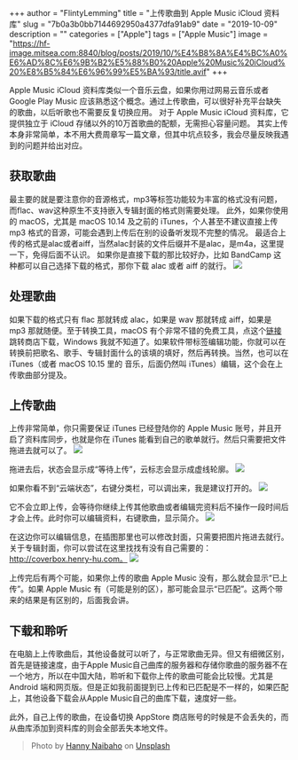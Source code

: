 +++
author = "FlintyLemming"
title = "上传歌曲到 Apple Music iCloud 资料库"
slug = "7b0a3b0bb7144692950a4377dfa91ab9"
date = "2019-10-09"
description = ""
categories = ["Apple"]
tags = ["Apple Music"]
image = "https://hf-image.mitsea.com:8840/blog/posts/2019/10/%E4%B8%8A%E4%BC%A0%E6%AD%8C%E6%9B%B2%E5%88%B0%20Apple%20Music%20iCloud%20%E8%B5%84%E6%96%99%E5%BA%93/title.avif"
+++

Apple Music iCloud 资料库类似一个音乐云盘，如果你用过网易云音乐或者 Google Play Music 应该熟悉这个概念。通过上传歌曲，可以很好补充平台缺失的歌曲，以后听歌也不需要反复切换应用。
对于 Apple Music iCloud 资料库，它提供独立于 iCloud 存储以外的10万首歌曲的配额，无需担心容量问题。
其实上传本身非常简单，本不用大费周章写一篇文章，但其中坑点较多，我会尽量反映我遇到的问题并给出对应。

## 获取歌曲
最主要的就是要注意你的音源格式，mp3等标签功能较为丰富的格式没有问题，而flac、wav这种原生不支持嵌入专辑封面的格式则需要处理。
此外，如果你使用的 macOS，尤其是 macOS 10.14 及之前的 iTunes，个人甚至不建议直接上传 mp3 格式的音源，可能会遇到上传后在别的设备听发现不完整的情况。
最适合上传的格式是alac或者aiff，当然alac封装的文件后缀并不是alac，是m4a，这里提一下，免得后面不认识。
如果你是直接下载的那比较好办，比如 BandCamp 这种都可以自己选择下载的格式，那你下载 alac 或者 aiff 的就行。
    ![](https://hf-image.mitsea.com:8840/blog/posts/2019/10/%E4%B8%8A%E4%BC%A0%E6%AD%8C%E6%9B%B2%E5%88%B0%20Apple%20Music%20iCloud%20%E8%B5%84%E6%96%99%E5%BA%93/1.avif)

## 处理歌曲
如果下载的格式只有 flac 那就转成 alac，如果是 wav 那就转成 aiff，如果是 mp3 那就随便。至于转换工具，macOS 有个非常不错的免费工具，点这个[链接](https://apps.apple.com/cn/app/music-convert-audio-converter/id1036029895?mt=12)跳转商店下载，Windows 我就不知道了。如果软件带标签编辑功能，你就可以在转换前把歌名、歌手、专辑封面什么的该填的填好，然后再转换。当然，也可以在 iTunes（或者 macOS 10.15 里的 音乐，后面仍然叫 iTunes）编辑，这个会在上传歌曲部分提及。

## 上传歌曲
上传非常简单，你只需要保证 iTunes 已经登陆你的 Apple Music 账号，并且开启了资料库同步，也就是你在 iTunes 能看到自己的歌单就行。然后只需要把文件拖进去就可以了。
    ![](https://hf-image.mitsea.com:8840/blog/posts/2019/10/%E4%B8%8A%E4%BC%A0%E6%AD%8C%E6%9B%B2%E5%88%B0%20Apple%20Music%20iCloud%20%E8%B5%84%E6%96%99%E5%BA%93/2.avif)

拖进去后，状态会显示成“等待上传”，云标志会显示成虚线轮廓。
    ![](https://hf-image.mitsea.com:8840/blog/posts/2019/10/%E4%B8%8A%E4%BC%A0%E6%AD%8C%E6%9B%B2%E5%88%B0%20Apple%20Music%20iCloud%20%E8%B5%84%E6%96%99%E5%BA%93/3.avif)

如果你看不到“云端状态”，右键分类栏，可以调出来，我是建议打开的。
    ![](https://hf-image.mitsea.com:8840/blog/posts/2019/10/%E4%B8%8A%E4%BC%A0%E6%AD%8C%E6%9B%B2%E5%88%B0%20Apple%20Music%20iCloud%20%E8%B5%84%E6%96%99%E5%BA%93/4.avif)

它不会立即上传，会等待你继续上传其他歌曲或者编辑完资料后不操作一段时间后才会上传。此时你可以编辑资料，右键歌曲，显示简介。
    ![](https://hf-image.mitsea.com:8840/blog/posts/2019/10/%E4%B8%8A%E4%BC%A0%E6%AD%8C%E6%9B%B2%E5%88%B0%20Apple%20Music%20iCloud%20%E8%B5%84%E6%96%99%E5%BA%93/5.avif)

在这边你可以编辑信息，在插图那里也可以修改封面，只需要把图片拖进去就行。关于专辑封面，你可以尝试在这里找找有没有自己需要的：http://coverbox.henry-hu.com。
    ![](https://hf-image.mitsea.com:8840/blog/posts/2019/10/%E4%B8%8A%E4%BC%A0%E6%AD%8C%E6%9B%B2%E5%88%B0%20Apple%20Music%20iCloud%20%E8%B5%84%E6%96%99%E5%BA%93/6.avif)

上传完后有两个可能，如果你上传的歌曲 Apple Music 没有，那么就会显示“已上传”。如果 Apple Music 有（可能是别的区），那可能会显示“已匹配”。这两个带来的结果是有区别的，后面我会讲。

## 下载和聆听
在电脑上上传歌曲后，其他设备就可以听了，与正常歌曲无异。但又有细微区别，首先是链接速度，由于Apple Music自己曲库的服务器和存储你歌曲的服务器不在一个地方，所以在中国大陆，聆听和下载你上传的歌曲可能会比较慢。尤其是 Android 端和网页版。但是正如我前面提到已上传和已匹配是不一样的，如果匹配上，其他设备下载会从Apple Music自己的曲库下载，速度好一些。

此外，自己上传的歌曲，在设备切换 AppStore 商店账号的时候是不会丢失的，而从曲库添加到资料库的则会全部丢失本地文件。

> Photo by [Hanny Naibaho](https://unsplash.com/@hannynaibaho?utm_source=unsplash&utm_medium=referral&utm_content=creditCopyText) on [Unsplash](https://unsplash.com/s/photos/music?utm_source=unsplash&utm_medium=referral&utm_content=creditCopyText)
  
